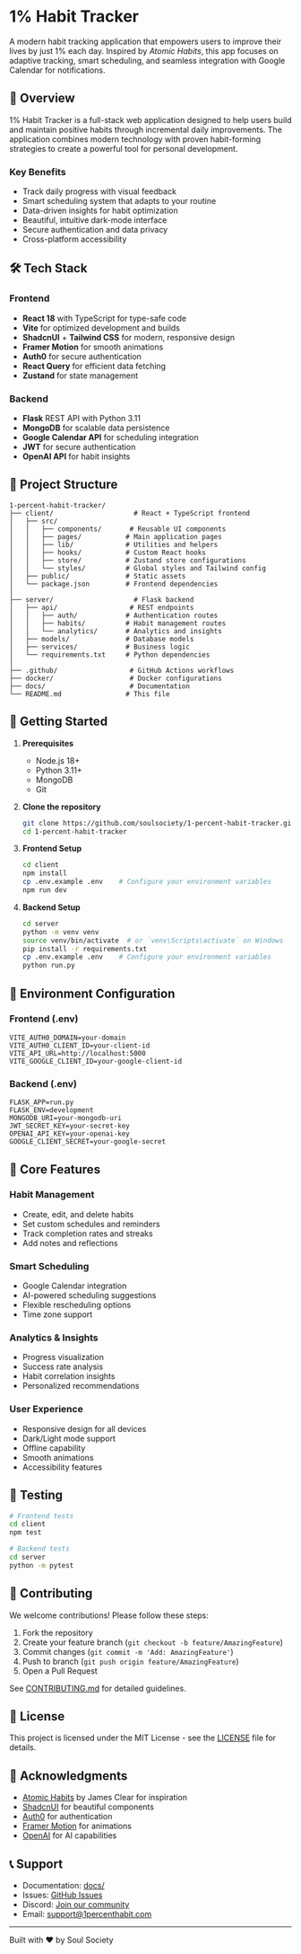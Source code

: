 # 1% Habit Tracker

A modern habit tracking application that empowers users to improve their lives by just 1% each day. Inspired by *Atomic Habits*, this app focuses on adaptive tracking, smart scheduling, and seamless integration with Google Calendar for notifications.

## 🌟 Overview

1% Habit Tracker is a full-stack web application designed to help users build and maintain positive habits through incremental daily improvements. The application combines modern technology with proven habit-forming strategies to create a powerful tool for personal development.

### Key Benefits
- Track daily progress with visual feedback
- Smart scheduling system that adapts to your routine
- Data-driven insights for habit optimization
- Beautiful, intuitive dark-mode interface
- Secure authentication and data privacy
- Cross-platform accessibility

## 🛠 Tech Stack

### Frontend
- **React 18** with TypeScript for type-safe code
- **Vite** for optimized development and builds
- **ShadcnUI** + **Tailwind CSS** for modern, responsive design
- **Framer Motion** for smooth animations
- **Auth0** for secure authentication
- **React Query** for efficient data fetching
- **Zustand** for state management

### Backend
- **Flask** REST API with Python 3.11
- **MongoDB** for scalable data persistence
- **Google Calendar API** for scheduling integration
- **JWT** for secure authentication
- **OpenAI API** for habit insights

## 📂 Project Structure

```
1-percent-habit-tracker/
├── client/                    # React + TypeScript frontend
│   ├── src/                  
│   │   ├── components/       # Reusable UI components
│   │   ├── pages/           # Main application pages
│   │   ├── lib/             # Utilities and helpers
│   │   ├── hooks/           # Custom React hooks
│   │   ├── store/           # Zustand store configurations
│   │   └── styles/          # Global styles and Tailwind config
│   ├── public/              # Static assets
│   └── package.json         # Frontend dependencies
│
├── server/                    # Flask backend
│   ├── api/                  # REST endpoints
│   │   ├── auth/            # Authentication routes
│   │   ├── habits/          # Habit management routes
│   │   └── analytics/       # Analytics and insights
│   ├── models/              # Database models
│   ├── services/            # Business logic
│   └── requirements.txt     # Python dependencies
│
├── .github/                  # GitHub Actions workflows
├── docker/                   # Docker configurations
├── docs/                     # Documentation
└── README.md                # This file
```

## 🚀 Getting Started

1. **Prerequisites**
   - Node.js 18+
   - Python 3.11+
   - MongoDB
   - Git

2. **Clone the repository**
   ```bash
   git clone https://github.com/soulsociety/1-percent-habit-tracker.git
   cd 1-percent-habit-tracker
   ```

3. **Frontend Setup**
   ```bash
   cd client
   npm install
   cp .env.example .env    # Configure your environment variables
   npm run dev
   ```

4. **Backend Setup**
   ```bash
   cd server
   python -m venv venv
   source venv/bin/activate  # or `venv\Scripts\activate` on Windows
   pip install -r requirements.txt
   cp .env.example .env    # Configure your environment variables
   python run.py
   ```

## 🔑 Environment Configuration

### Frontend (.env)
```env
VITE_AUTH0_DOMAIN=your-domain
VITE_AUTH0_CLIENT_ID=your-client-id
VITE_API_URL=http://localhost:5000
VITE_GOOGLE_CLIENT_ID=your-google-client-id
```

### Backend (.env)
```env
FLASK_APP=run.py
FLASK_ENV=development
MONGODB_URI=your-mongodb-uri
JWT_SECRET_KEY=your-secret-key
OPENAI_API_KEY=your-openai-key
GOOGLE_CLIENT_SECRET=your-google-secret
```

## 📱 Core Features

### Habit Management
- Create, edit, and delete habits
- Set custom schedules and reminders
- Track completion rates and streaks
- Add notes and reflections

### Smart Scheduling
- Google Calendar integration
- AI-powered scheduling suggestions
- Flexible rescheduling options
- Time zone support

### Analytics & Insights
- Progress visualization
- Success rate analysis
- Habit correlation insights
- Personalized recommendations

### User Experience
- Responsive design for all devices
- Dark/Light mode support
- Offline capability
- Smooth animations
- Accessibility features

## 🧪 Testing

```bash
# Frontend tests
cd client
npm test

# Backend tests
cd server
python -m pytest
```

## 🤝 Contributing

We welcome contributions! Please follow these steps:

1. Fork the repository
2. Create your feature branch (`git checkout -b feature/AmazingFeature`)
3. Commit changes (`git commit -m 'Add: AmazingFeature'`)
4. Push to branch (`git push origin feature/AmazingFeature`)
5. Open a Pull Request

See [CONTRIBUTING.md](./CONTRIBUTING.md) for detailed guidelines.

## 📜 License

This project is licensed under the MIT License - see the [LICENSE](LICENSE) file for details.

## 🙏 Acknowledgments

- [Atomic Habits](https://jamesclear.com/atomic-habits) by James Clear for inspiration
- [ShadcnUI](https://ui.shadcn.com/) for beautiful components
- [Auth0](https://auth0.com/) for authentication
- [Framer Motion](https://www.framer.com/motion/) for animations
- [OpenAI](https://openai.com/) for AI capabilities

## 📞 Support

- Documentation: [docs/](./docs)
- Issues: [GitHub Issues](https://github.com/soulsociety/1-percent-habit-tracker/issues)
- Discord: [Join our community](https://discord.gg/habittracker)
- Email: support@1percenthabit.com

---

Built with ❤️ by Soul Society

